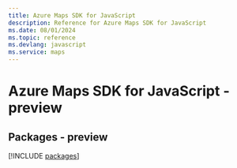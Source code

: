 ```yaml
---
title: Azure Maps SDK for JavaScript
description: Reference for Azure Maps SDK for JavaScript
ms.date: 08/01/2024
ms.topic: reference
ms.devlang: javascript
ms.service: maps
---
```

# Azure Maps SDK for JavaScript - preview
## Packages - preview
[!INCLUDE [packages](maps-index.md)]